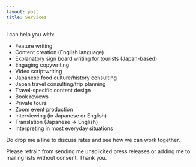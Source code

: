 ```yaml
---
layout: post
title: Services 
---
```


I can help you with:

-   Feature writing
-   Content creation (English language)
-   Explanatory sign board writing for tourists (Japan-based)
-   Engaging copywriting
-   Video scriptwriting
-   Japanese food culture/history consulting
-   Japan travel consulting/trip planning
-   Travel-specific content design
-   Book reviews
-   Private tours
-   Zoom event production
-   Interviewing (in Japanese or English)
-   Translation (Japanese → English)
-   Interpreting in most everyday situations

Do drop me a line to discuss rates and see how we can work together.

Please refrain from sending me unsolicited press releases or adding me to mailing lists without consent. Thank you.
